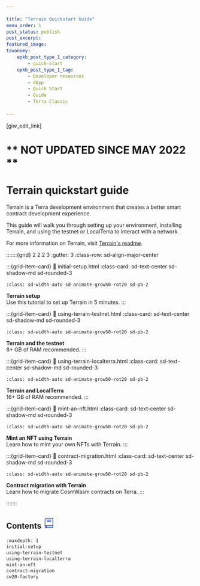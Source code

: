 ```yaml
---

title: "Terrain Quickstart Guide"
menu_order: 1
post_status: publish
post_excerpt: 
featured_image: 
taxonomy:
    epkb_post_type_1_category:
        - quick-start
    epkb_post_type_1_tag:
        - Developer resources
        - dApp
        - Quick Start
        - Guide
        - Terra Classic

---
```

<p>[giw_edit_link]</p>

# ** NOT UPDATED SINCE MAY 2022 **

# Terrain quickstart guide

Terrain is a Terra development environment that creates a better smart contract development experience.

This guide will walk you through setting up your environment, installing Terrain, and using the testnet or LocalTerra to interact with a network.

For more information on Terrain, visit [Terrain's readme](https://github.com/terra-money/terrain#readme).

:::::::{grid} 2 2 2 3
:gutter: 3
:class-row: sd-align-major-center

:::{grid-item-card}
:link: initial-setup.html
:class-card: sd-text-center sd-shadow-md sd-rounded-3
```{image} /img/terrain.png
:class: sd-width-auto sd-animate-grow50-rot20 sd-pb-2
```
**Terrain setup**  
Use this tutorial to set up Terrain in 5 minutes.
:::

:::{grid-item-card}
:link: using-terrain-testnet.html
:class-card: sd-text-center sd-shadow-md sd-rounded-3
```{image} /img/icon_node.svg
:class: sd-width-auto sd-animate-grow50-rot20 sd-pb-2
```
**Terrain and the testnet**  
8+ GB of RAM recommended. 
:::

:::{grid-item-card}
:link: using-terrain-localterra.html
:class-card: sd-text-center sd-shadow-md sd-rounded-3
```{image} /img/LocalTerra.svg
:class: sd-width-auto sd-animate-grow50-rot20 sd-pb-2
```
**Terrain and LocalTerra**  
16+ GB of RAM recommended.
:::

:::{grid-item-card}
:link: mint-an-nft.html
:class-card: sd-text-center sd-shadow-md sd-rounded-3
```{image} /img/bullet_terra.svg
:class: sd-width-auto sd-animate-grow50-rot20 sd-pb-2
```
**Mint an NFT using Terrain**  
Learn how to mint your own NFTs with Terrain. 
:::

:::{grid-item-card}
:link: contract-migration.html
:class-card: sd-text-center sd-shadow-md sd-rounded-3
```{image} /img/icon_smartcontract.svg
:class: sd-width-auto sd-animate-grow50-rot20 sd-pb-2
```
**Contract migration with Terrain**  
Learn how to migrate CosmWasm contracts on Terra. 
:::

:::::::

## Contents <img src="/img/Glossary.svg" height="30px">

```{toctree}
:maxdepth: 1
initial-setup
using-terrain-testnet
using-terrain-localterra
mint-an-nft
contract-migration
cw20-factory

```
